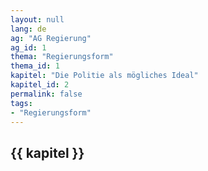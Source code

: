 ```yaml
---
layout: null
lang: de
ag: "AG Regierung"
ag_id: 1
thema: "Regierungsform"
thema_id: 1
kapitel: "Die Politie als mögliches Ideal"
kapitel_id: 2
permalink: false
tags:
- "Regierungsform"
---
```


## {{ kapitel }}
